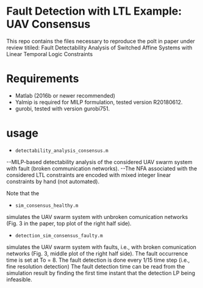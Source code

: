 # Fault Detection with LTL Example: UAV Consensus
This repo contains the files necessary to reproduce the polt in paper under review titiled: Fault Detectability Analysis of Switched Affine
Systems with Linear Temporal Logic Constraints

# Requirements
- Matlab (2016b or newer recommended)
- Yalmip is required for MILP formulation, tested version R20180612.
- gurobi, tested with version gurobi751.

# usage
- ```detectability_analysis_consensus.m```

--MILP-based detectability analysis of the considered UAV swarm system with fault (broken communication networks). 
--The NFA associated with the considered LTL constraints are encoded with mixed integer linear constraints by hand (not automated). 

Note that the 

- ```sim_consensus_healthy.m``` 

simulates the UAV swarm system with unbroken comunication networks (Fig. 3 in the paper, top plot of the right half side). 

- ```detection_sim_consensus_faulty.m``` 

simulates the UAV swarm system with faults, i.e., with broken comunication networks (Fig. 3, middle plot of the right half side). 
The fault occurrence time is set at To = 8. The fault detection is done every 1/15 time step (i.e., fine resolution detection)
The fault detection time can be read from the simulation result by finding the first time instant that the detection LP being infeasible. 






